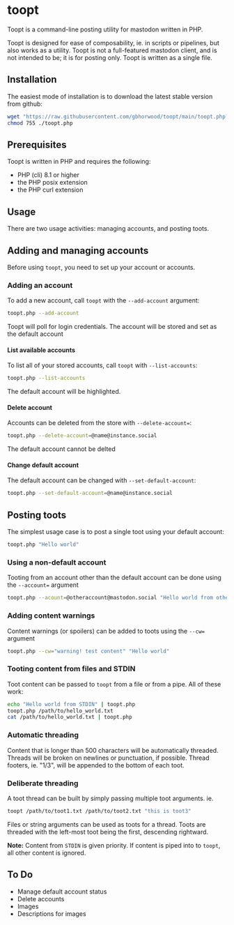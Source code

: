# toopt
Toopt is a command-line posting utility for mastodon written in PHP. 

Toopt is designed for ease of composability, ie. in scripts or pipelines, but also works as a utility. Toopt is not a full-featured mastodon client, and is not intended to be; it is for posting only. Toopt is written as a single file.

## Installation
The easiest mode of installation is to download the latest stable version from github:

```bash
wget "https://raw.githubusercontent.com/gbhorwood/toopt/main/toopt.php?token=GHSAT0AAAAAAB7DA5D365FDCYDXWT6Y6OVGZA3OB4Q" -O "toopt.php"
chmod 755 ./toopt.php
```

## Prerequisites
Toopt is written in PHP and requires the following:
- PHP (cli) 8.1 or higher
- the PHP posix extension
- the PHP curl extension


## Usage
There are two usage activities: managing accounts, and posting toots.

## Adding and managing accounts
Before using `toopt`, you need to set up your account or accounts.

### Adding an account
To add a new account, call `toopt` with the `--add-account` argument:

```bash
toopt.php --add-account
```

Toopt will poll for login credentials.  The account will be stored and set as the default account

#### List available accounts
To list all of your stored accounts, call `toopt` with `--list-accounts`:

```bash
toopt.php --list-accounts
```

The default account will be highlighted.

#### Delete account
Accounts can be deleted from the store with `--delete-account=`:

```bash
toopt.php --delete-account=@name@instance.social
```

The default account cannot be delted

#### Change default account
The default account can be changed with `--set-default-account`:

```bash
toopt.php --set-default-account=@name@instance.social
```

## Posting toots
The simplest usage case is to post a single toot using your default account:

```bash
toopt.php "Hello world"
```

### Using a non-default account
Tooting from an account other than the default account can be done using the `--account=` argument

```bash
toopt.php --acount=@otheraccount@mastodon.social "Hello world from other account"
```

### Adding content warnings
Content warnings (or spoilers) can be added to toots using the `--cw=` argument

```bash
toopt.php --cw="warning! test content" "Hello world"
```

### Tooting content from files and STDIN
Toot content can be passed to `toopt` from a file or from a pipe. All of these work:

```bash
echo "Hello world from STDIN" | toopt.php
toopt.php /path/to/hello_world.txt
cat /path/to/hello_world.txt | toopt.php
```

### Automatic threading
Content that is longer than 500 characters will be automatically threaded. Threads will be broken on newlines or punctuation, if possible. Thread footers, ie. "1/3", will be appended to the bottom of each toot.

### Deliberate threading
A toot thread can be built by simply passing multiple toot arguments. ie.

```bash
toopt /path/to/toot1.txt /path/to/toot2.txt "this is toot3"
```

Files or string arguments can be used as toots for a thread. Toots are threaded with the left-most toot being the first, descending rightward.

**Note:** Content from `STDIN` is given priority. If content is piped into to `toopt`, all other content is ignored.

## To Do
- Manage default account status
- Delete accounts
- Images
- Descriptions for images
